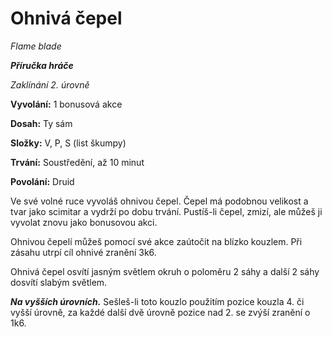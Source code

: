 # Ohnivá čepel

*Flame blade*

***Příručka hráče***

*Zaklínání 2. úrovně*

**Vyvolání:** 1 bonusová akce

**Dosah:** Ty sám

**Složky:** V, P, S (list škumpy)

**Trvání:** Soustředění, až 10 minut

**Povolání:** Druid

Ve své volné ruce vyvoláš ohnivou čepel. Čepel má podobnou velikost a tvar jako scimitar a vydrží po dobu trvání. Pustíš-li čepel, zmizí, ale můžeš ji vyvolat znovu jako bonusovou akci.

Ohnivou čepelí můžeš pomocí své akce zaútočit na blízko kouzlem. Při zásahu utrpí cíl ohnivé zranění 3k6.

Ohnivá čepel osvítí jasným světlem okruh o poloměru 2 sáhy a další 2 sáhy dosvítí slabým světlem.

***Na vyšších úrovních.*** Sešleš-li toto kouzlo použitím pozice kouzla 4. či vyšší úrovně, za každé další dvě úrovně pozice nad 2. se zvýší zranění o 1k6.